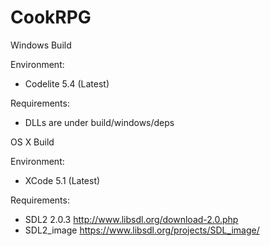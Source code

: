 CookRPG
=======

Windows Build

Environment:
- Codelite 5.4 (Latest)

Requirements:
- DLLs are under build/windows/deps

OS X Build

Environment:
- XCode 5.1 (Latest)

Requirements:
- SDL2 2.0.3 http://www.libsdl.org/download-2.0.php
- SDL2_image https://www.libsdl.org/projects/SDL_image/

